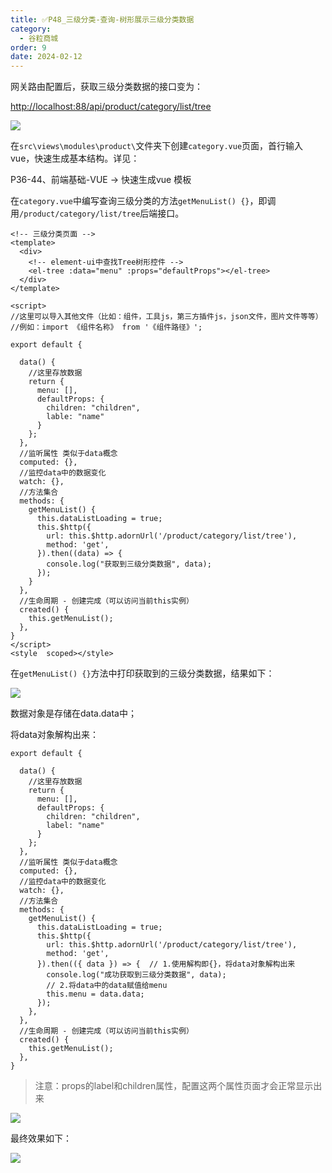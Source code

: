 ```yaml
---
title: ✅P48_三级分类-查询-树形展示三级分类数据
category:
  - 谷粒商城
order: 9
date: 2024-02-12
---
```


<!-- more -->

网关路由配置后，获取三级分类数据的接口变为：

[http://localhost:88/api/product/category/list/tree](http://localhost:88/api/product/category/list/tree)

![](https://cfmall-hello.oss-cn-beijing.aliyuncs.com/img/202311/202311011041178.png#id=mqbqS&originHeight=674&originWidth=1920&originalType=binary&ratio=1&rotation=0&showTitle=false&status=done&style=none&title=)

在`src\views\modules\product\`文件夹下创建`category.vue`页面，首行输入vue，快速生成基本结构。详见：

P36-44、前端基础-VUE -> 快速生成vue 模板

在`category.vue`中编写查询三级分类的方法`getMenuList() {}`，即调用`/product/category/list/tree`后端接口。

```vue
<!-- 三级分类页面 -->
<template>
  <div>
    <!-- element-ui中查找Tree树形控件 -->
    <el-tree :data="menu" :props="defaultProps"></el-tree>
  </div>
</template>

<script>
//这里可以导入其他文件（比如：组件，工具js，第三方插件js，json文件，图片文件等等）
//例如：import 《组件名称》 from '《组件路径》';

export default {

  data() {
    //这里存放数据
    return {
      menu: [],
      defaultProps: {
        children: "children",
        lable: "name"
      }
    };
  },
  //监听属性 类似于data概念
  computed: {},
  //监控data中的数据变化
  watch: {},
  //方法集合
  methods: {
    getMenuList() {
      this.dataListLoading = true;
      this.$http({
        url: this.$http.adornUrl('/product/category/list/tree'),
        method: 'get',
      }).then((data) => {
        console.log("获取到三级分类数据", data);
      });
    }
  },
  //生命周期 - 创建完成（可以访问当前this实例）
  created() {
    this.getMenuList();
  },
}
</script>
<style  scoped></style>
```

在`getMenuList() {}`方法中打印获取到的三级分类数据，结果如下：

![](https://cfmall-hello.oss-cn-beijing.aliyuncs.com/img/202311/202311011047292.png#id=i94US&originHeight=504&originWidth=990&originalType=binary&ratio=1&rotation=0&showTitle=false&status=done&style=none&title=)

数据对象是存储在data.data中；

将data对象解构出来：

```vue
export default {

  data() {
    //这里存放数据
    return {
      menu: [],
      defaultProps: {
        children: "children",
        label: "name"
      }
    };
  },
  //监听属性 类似于data概念
  computed: {},
  //监控data中的数据变化
  watch: {},
  //方法集合
  methods: {
    getMenuList() {
      this.dataListLoading = true;
      this.$http({
        url: this.$http.adornUrl('/product/category/list/tree'),
        method: 'get',
      }).then(({ data }) => {  // 1.使用解构即{}，将data对象解构出来
        console.log("成功获取到三级分类数据", data);
        // 2.将data中的data赋值给menu
        this.menu = data.data;
      });
    },
  },
  //生命周期 - 创建完成（可以访问当前this实例）
  created() {
    this.getMenuList();
  },
}
```

> 注意：props的label和children属性，配置这两个属性页面才会正常显示出来


![](https://cfmall-hello.oss-cn-beijing.aliyuncs.com/img/202311/202311011121833.png#id=j48xt&originHeight=449&originWidth=1188&originalType=binary&ratio=1&rotation=0&showTitle=false&status=done&style=none&title=#id=eVobU&originHeight=449&originWidth=1188&originalType=binary&ratio=1&rotation=0&showTitle=false&status=done&style=none&title=)

最终效果如下：

![](https://cfmall-hello.oss-cn-beijing.aliyuncs.com/img/202311/202311011122185.png#id=xpXvJ&originHeight=618&originWidth=689&originalType=binary&ratio=1&rotation=0&showTitle=false&status=done&style=none&title=#id=sL3B9&originHeight=618&originWidth=689&originalType=binary&ratio=1&rotation=0&showTitle=false&status=done&style=none&title=)

